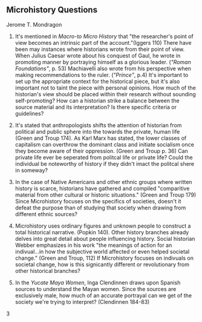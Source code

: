 ## Microhistory Questions
Jerome T. Mondragon

1. It's mentioned in _Macro-to Micro History_ that "the researcher's point of view becomes an intrinsic part of the account."(Iggers 110) There have been may instances where historians wrote from their point of view. When Julius Caesar wrote about his conquest of Gaul, he wrote in promoting manner by portraying himself as a glorious leader.  (_"Roman Foundations"_, p. 53) Machiavelli also wrote from his perspective when making recommendations to the ruler. (_"Prince"_, p.4) It's important to set up the appropriate context for the historical piece, but it's also important not to taint the piece with personal opinions.  How much of the historian's view should be placed within their research without sounding self-promoting? How can a historian strike a balance between the source material and its interpretation? Is there specific criteria or guidelines?

2. It's stated that anthropologists shifts the attention of historian from political and public sphere into the towards the private, human life (Green and Troup 174). As Karl Marx has stated, the lower classes of capitalism can overthrow the dominant class and initiate socialism once they become aware of their oppression. (Green and Troup p. 36) Can private life ever be seperated from politcal life or private life? Could the individual be noteworthy of history if they didn't imact the politcal shere in someway?
 
3. In the case of Native Americans and other ethnic groups where written history is scarce, historians have gathered and compiled "comparitive material from other cultural or historic situations." (Green and Troup 179) Since Microhistory focuses on the specifics of societies, doesn't it defeat the purpose than of studying that society when drawing from different ethnic sources? 

4. Microhistory uses ordinary figures and unknown people to construct a total historical narrative. (Popkin 140). Other history branches already delves into great detail about people influencing history. Social historian Webber emphasizes in his work "the meanings of action for an indivual...in how the subjective world affected or even helped societal change." (Green and Troup, 112) If Microhistory focuses on indivuals on societal change, how is this signicantly different or revolutionary from other historical branches?
 
5. In the _Yucate Maya Women_, Inga Clendinnen draws upon Spanish sources to understand the Mayan women. Since the sources are exclusively male, how much of an accurate portrayal can we get of the society we're trying to interpret? (Clendinnen 184-83)
  
3


